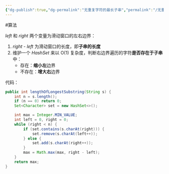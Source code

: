 ```yaml
---
{"dg-publish":true,"dg-permalink":"无重复字符的最长子串","permalink":"/无重复字符的最长子串/","title":"无重复字符的最长子串","tags":["双指针","滑动窗口"]}
---
```



#算法 

*left* 和 *right* 两个变量为滑动窗口的左右边界：
1. *right - left*  为滑动窗口的长度，即**子串的长度**
2. 维护一个 *HashSet* 来以 O(1) 复杂度，判断右边界遍历的字符**是否存在于子串**中：
	-  存在：**缩小左**边界
	-  不存在：**增大右**边界

代码：

```java
public int lengthOfLongestSubstring(String s) {  
    int n = s.length();  
    if (n == 0) return 0;  
    Set<Character> set = new HashSet<>();  

    int max = Integer.MIN_VALUE;  
    int left = 0, right = 0;  
    while (right < n) {  
        if (set.contains(s.charAt(right))) {  
            set.remove(s.charAt(left++));  
        } else {  
            set.add(s.charAt(right++));  
        }  
        max = Math.max(max, right - left);  
    }  
    return max;  
}
```